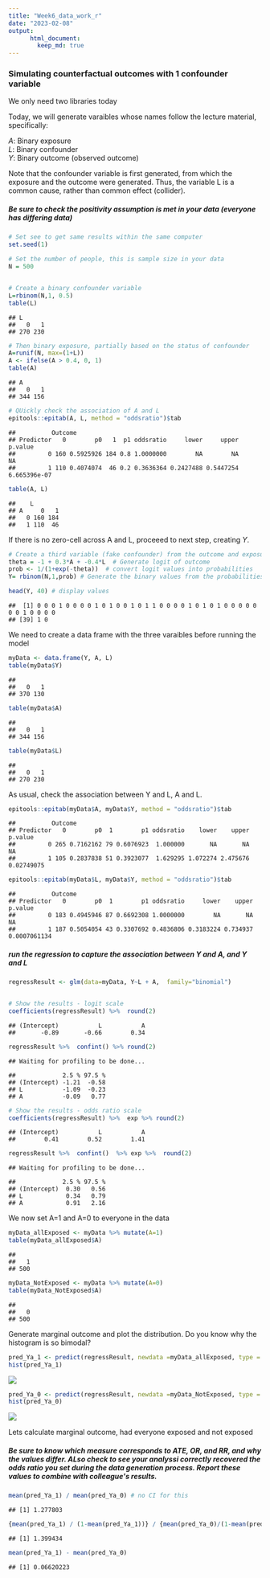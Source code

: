 ```yaml
---
title: "Week6_data_work_r"
date: "2023-02-08"
output:
      html_document:
        keep_md: true
---
```


### Simulating counterfactual outcomes with 1 confounder variable 



We only need two libraries today 



Today, we will generate varaibles whose names follow the lecture material, specifically:    
  
  *A*: Binary exposure    
  *L*: Binary confounder   
  *Y*: Binary outcome (observed outcome)    

  
Note that the confounder variable is first generated, from which the exposure and the outcome were generated. Thus, the variable L is a common cause, rather than common effect (collider).  

##### Be sure to check the positivity assumption is met in your data (everyone has differing data)


```r
# Set see to get same results within the same computer 
set.seed(1)

# Set the number of people, this is sample size in your data
N = 500


# Create a binary confounder variable 
L=rbinom(N,1, 0.5)
table(L)
```

```
## L
##   0   1 
## 270 230
```

```r
# Then binary exposure, partially based on the status of confounder 
A=runif(N, max=(1+L))
A <- ifelse(A > 0.4, 0, 1)
table(A)
```

```
## A
##   0   1 
## 344 156
```

```r
# QUickly check the association of A and L
epitools::epitab(A, L, method = "oddsratio")$tab
```

```
##          Outcome
## Predictor   0        p0   1  p1 oddsratio     lower     upper      p.value
##         0 160 0.5925926 184 0.8 1.0000000        NA        NA           NA
##         1 110 0.4074074  46 0.2 0.3636364 0.2427488 0.5447254 6.665396e-07
```

```r
table(A, L)
```

```
##    L
## A     0   1
##   0 160 184
##   1 110  46
```


If there is no zero-cell across A and L, proceeed to next step, creating *Y*. 

```r
# Create a third variable (fake confounder) from the outcome and exposure  
theta = -1 + 0.3*A + -0.4*L  # Generate logit of outcome
prob <- 1/(1+exp(-theta))  # convert logit values into probabilities
Y= rbinom(N,1,prob) # Generate the binary values from the probabilities of the outcome

head(Y, 40) # display values 
```

```
##  [1] 0 0 0 1 0 0 0 0 1 0 1 0 0 1 0 1 1 0 0 0 0 1 0 1 0 1 0 0 0 0 0 0 0 1 0 0 0 0
## [39] 1 0
```


We need to create a data frame with the three varaibles before running the model 

```r
myData <- data.frame(Y, A, L)
table(myData$Y)
```

```
## 
##   0   1 
## 370 130
```

```r
table(myData$A)
```

```
## 
##   0   1 
## 344 156
```

```r
table(myData$L)
```

```
## 
##   0   1 
## 270 230
```


As usual, check the association between Y and L, A and L.  

```r
epitools::epitab(myData$A, myData$Y, method = "oddsratio")$tab
```

```
##          Outcome
## Predictor   0        p0  1        p1 oddsratio    lower    upper    p.value
##         0 265 0.7162162 79 0.6076923  1.000000       NA       NA         NA
##         1 105 0.2837838 51 0.3923077  1.629295 1.072274 2.475676 0.02749075
```

```r
epitools::epitab(myData$L, myData$Y, method = "oddsratio")$tab
```

```
##          Outcome
## Predictor   0        p0  1        p1 oddsratio     lower    upper      p.value
##         0 183 0.4945946 87 0.6692308 1.0000000        NA       NA           NA
##         1 187 0.5054054 43 0.3307692 0.4836806 0.3183224 0.734937 0.0007061134
```

##### run the regression to capture the association between Y and A, and Y and L

```r
regressResult <- glm(data=myData, Y~L + A,  family="binomial")


# Show the results - logit scale 
coefficients(regressResult) %>%  round(2)
```

```
## (Intercept)           L           A 
##       -0.89       -0.66        0.34
```

```r
regressResult %>%  confint() %>% round(2)
```

```
## Waiting for profiling to be done...
```

```
##             2.5 % 97.5 %
## (Intercept) -1.21  -0.58
## L           -1.09  -0.23
## A           -0.09   0.77
```

```r
# Show the results - odds ratio scale
coefficients(regressResult) %>%  exp %>% round(2)
```

```
## (Intercept)           L           A 
##        0.41        0.52        1.41
```

```r
regressResult %>%  confint()  %>% exp %>%  round(2)
```

```
## Waiting for profiling to be done...
```

```
##             2.5 % 97.5 %
## (Intercept)  0.30   0.56
## L            0.34   0.79
## A            0.91   2.16
```


We now set A=1 and A=0 to everyone in the data

```r
myData_allExposed <- myData %>% mutate(A=1) 
table(myData_allExposed$A)
```

```
## 
##   1 
## 500
```

```r
myData_NotExposed <- myData %>% mutate(A=0) 
table(myData_NotExposed$A)
```

```
## 
##   0 
## 500
```

Generate marginal outcome and plot the distribution. Do you know why the histogram is so bimodal? 

```r
pred_Ya_1 <- predict(regressResult, newdata =myData_allExposed, type = "response")
hist(pred_Ya_1)
```

![](Week6_data_work_R_files/figure-html/unnamed-chunk-7-1.png)<!-- -->

```r
pred_Ya_0 <- predict(regressResult, newdata =myData_NotExposed, type = "response")
hist(pred_Ya_0)
```

![](Week6_data_work_R_files/figure-html/unnamed-chunk-7-2.png)<!-- -->

Lets calculate marginal outcome, had everyone exposed and not exposed 
##### Be sure to know which measure corresponds to ATE, OR, and RR, and why the values differ. ALso check to see your analyssi correctly recovered the odds ratio you set during the data generation process. Report these values to combine with colleague's results. 

```r
mean(pred_Ya_1) / mean(pred_Ya_0) # no CI for this 
```

```
## [1] 1.277803
```

```r
{mean(pred_Ya_1) / (1-mean(pred_Ya_1))} / {mean(pred_Ya_0)/(1-mean(pred_Ya_0))}
```

```
## [1] 1.399434
```

```r
mean(pred_Ya_1) - mean(pred_Ya_0)
```

```
## [1] 0.06620223
```
